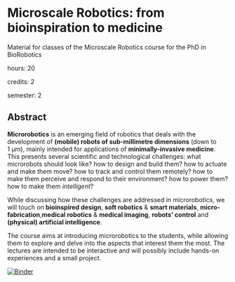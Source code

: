 # Microscale Robotics: from bioinspiration to medicine

Material for classes of the Microscale Robotics course for the PhD in BioRobotics

hours: 20

credits: 2

semester: 2

## Abstract

**Microrobotics** is an emerging field of robotics that deals with the development of **(mobile) robots of sub-millimetre dimensions** (down to 1&nbsp;&mu;m), mainly intended for applications of **minimally-invasive medicine**.
This presents several scientific and technological challenges: 
what microrobots should look like?
how to design and build them?
how to actuate and make them move? 
how to track and control them remotely?
how to make them perceive and respond to their environment?
how to power them? 
how to make them _intelligent_?

While discussing how these challenges are addressed in microrobotics, we will touch on **bioinspired design**, **soft robotics** & **smart materials**, **micro-fabrication**,**medical robotics** & **medical imaging**, **robots' control** and **(physical) artificial intelligence**.

The course aims at introducing microrobotics to the students, while allowing them to explore and delve into the aspects that interest them the most.
The lectures are intended to be interactive and will possibly include hands-on experiences and a small project.

[![Binder](https://mybinder.org/badge_logo.svg)](https://mybinder.org/v2/gh/stefanopalagi-sssa/microrobot-course-public/HEAD)